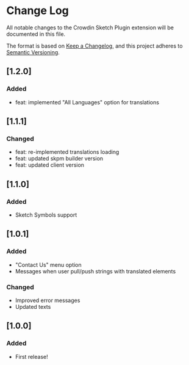 # Change Log

All notable changes to the Crowdin Sketch Plugin extension will be documented in this file.

The format is based on [Keep a Changelog](https://keepachangelog.com/en/1.0.0/),
and this project adheres to [Semantic Versioning](https://semver.org/spec/v2.0.0.html).

## [1.2.0]

### Added

- feat: implemented "All Languages" option for translations

## [1.1.1]

### Changed

- feat: re-implemented translations loading
- feat: updated skpm builder version
- feat: updated client version

## [1.1.0]

### Added

- Sketch Symbols support

## [1.0.1]

### Added

- "Contact Us" menu option
- Messages when user pull/push strings with translated elements

### Changed

- Improved error messages
- Updated texts

## [1.0.0]

### Added

- First release!
